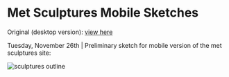 # Met Sculptures Mobile Sketches

Original (desktop version):
[view here](https://marisaruizasari.github.io/met_sculptures_interactive/)

Tuesday, November 26th | Preliminary sketch for mobile version of the met sculptures site:

![sculptures outline](sculptures_mobile-01.png)
